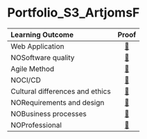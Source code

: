 # Portfolio_S3_ArtjomsF

| Learning Outcome | Proof |
|:-----------------|:-----:|
|Web Application| [🔗](https://github.com/Otrigos/Portfolio_S3_ArtjomsF/blob/main/proof/Web%20application.md)
|NOSoftware quality| [🔗]()
|Agile Method| [🔗](https://github.com/Otrigos/Portfolio_S3_ArtjomsF/blob/main/proof/agile_method.md)
|NOCI/CD| [🔗]()
|Cultural differences and ethics| [🔗](https://github.com/Otrigos/Portfolio_S3_ArtjomsF/blob/main/proof/cultural-differences-and-ethics.md)
|NORequirements and design| [🔗]()
|NOBusiness processes| [🔗]()
|NOProfessional| [🔗]()
